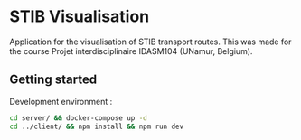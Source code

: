 # STIB Visualisation

Application for the visualisation of STIB transport routes. 
This was made for the course Projet interdisciplinaire IDASM104 (UNamur, Belgium).

## Getting started

Development environment :

```bash
cd server/ && docker-compose up -d
cd ../client/ && npm install && npm run dev
```

